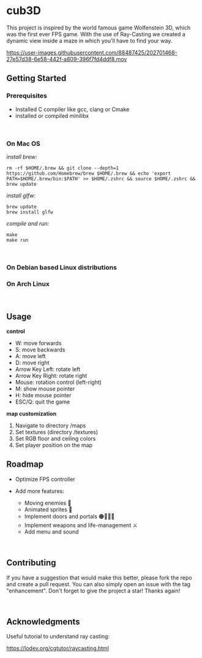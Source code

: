 # cub3D
This project is inspired by the world famous game Wolfenstein 3D, which was the first ever FPS game. With the use of Ray-Casting we created a dynamic view inside a maze in which you'll have to find your way.



https://user-images.githubusercontent.com/88487425/202701468-27e57d38-6e58-442f-a809-396f7fd4ddf8.mov


## Getting Started


### Prerequisites

* Installed C compiler like gcc, clang or Cmake
* installed or compiled minilibx

<br>

### On Mac OS


_install brew:_

```
rm -rf $HOME/.brew && git clone --depth=1 https://github.com/Homebrew/brew $HOME/.brew && echo 'export PATH=$HOME/.brew/bin:$PATH' >> $HOME/.zshrc && source $HOME/.zshrc && brew update
```

_install glfw:_

```
brew update
brew install glfw
```

_compile and run:_
```
make
make run
```

<br>

### On Debian based Linux distributions


### On Arch Linux


<br>

## Usage

**control**

* W: move forwards
* S: move backwards
* A: move left
* D: move right
* Arrow Key Left: rotate left
* Arrow Key Right: rotate right
* Mouse: rotation control (left-right)
* M: show mouse pointer
* H: hide mouse pointer
* ESC/Q: quit the game

**map customization**

1. Navigate to directory /maps
2. Set textures (directory /textures)
3. Set RGB floor and ceiling colors
4. Set player position on the map




## Roadmap

* Optimize FPS controller


* Add more features:
  * Moving enemies 👾
  * Animated sprites 🌱
  * Implement doors and portals 🟠🏃‍♀️🔵
  * Implement weapons and life-management ⚔️
  * Add menu and sound 


<br>

## Contributing

If you have a suggestion that would make this better, please fork the repo and create a pull request. You can also simply open an issue with the tag "enhancement". Don't forget to give the project a star! Thanks again!

<br>

## Acknowledgments

Useful tutorial to understand ray casting:

https://lodev.org/cgtutor/raycasting.html
